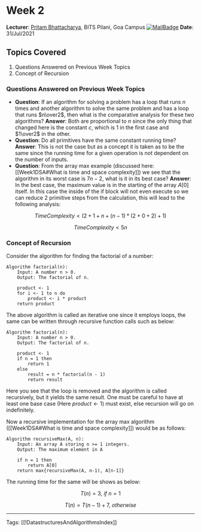 # Week 2 
**Lecturer**: [Pritam Bhattacharya](http://a.impartus.com/#/profile/3467741), BITS Pilani, Goa Campus
[![MailBadge](https://img.shields.io/badge/-pritamb@goa.bits--pilani.ac.in-EA4335?style=for-the-badge&logo=gmail&logoColor=white)](mailto:pritamb@goa.bits-pilani.ac.in)
**Date**: 31/Jul/2021

## Topics Covered
1. Questions Answered on Previous Week Topics
2. Concept of Recursion

### Questions Answered on Previous Week Topics
- **Question**: If an algorithm for solving a problem has a loop that runs $n$ times and another algorithm to solve the same problem and has a loop that runs $n\over2$, then what is the comparative analysis for these two algorithms?
  **Answer**: Both are proportional to $n$ since the only thing that changed here is the constant $c$, which is $1$ in the first case and $1\over2$ in the other.
- **Question**: Do all primitives have the same constant running time?
  **Answer**: This is not the case but as a concept it is taken as to be the same since the running time for a given operation is not dependent on the number of inputs.
- **Question**: From the array max example (discussed here: [[Week1DSA#What is time and space complexity]]) we see that the algorithm in its worst case is $7n - 2$, what is it in its best case?
  **Answer**: In the best case, the maximum value is in the starting of the array $A[0]$ itself. In this case the inside of the if block will not even execute so we can reduce $2$ primitive steps from the calculation, this will lead to the following analysis:
  
$$TimeComplexity < (2 + 1 + n + (n - 1) * (2 + 0 + 2) + 1)$$

$$TimeComplexity < 5n$$

### Concept of Recursion
Consider the algorithm for finding the factorial of a number:
```
Algorithm factorial(n):
	Input: A number n > 0.
	Output: The factorial of n.
	
	product <- 1
	for i <- 1 to n do
		product <- i * product
	return product
```

The above algorithm is called an iterative one since it employs loops, the same can be written through recursive function calls such as below:
```
Algorithm factorial(n):
	Input: A number n > 0.
	Output: The factorial of n.
	
	product <- 1
	if n = 1 then
		return 1
	else
		result = n * factorial(n - 1)
		return result
```
Here you see that the loop is removed and the algorithm is called recursively, but it yields the same result. One must be careful to have at least one base case (Here $product \longleftarrow 1$) must exist, else recursion will go on indefinitely.

Now a recursive implementation for the array max algorithm ([[Week1DSA#What is time and space complexity]]) would be as follows:
```
Algorithm recursiveMax(A, n):
	Input: An array A storing n >= 1 integers.
	Output: The maximum element in A
	
	if n = 1 then
		return A[0]
	return max{recursiveMax(A, n-1), A[n-1]}
```

The running time for the same will be shows as below:

$$T(n) = 3,\ if\ n=1$$

$$T(n) = T(n-1)+7,\ otherwise$$

---
Tags: [[!DatastructuresAndAlgorithmsIndex]]